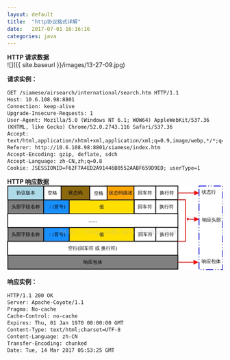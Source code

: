 ```yaml
---
layout: default
title:  "http协议格式详解"
date:   2017-07-01 16:16:16
categories: java
---
```

**HTTP 请求数据**  
![]({{ site.baseurl }}/images/13-27-09.jpg)

**请求实例：**  
```
GET /siamese/airsearch/international/search.htm HTTP/1.1
Host: 10.6.108.98:8801
Connection: keep-alive
Upgrade-Insecure-Requests: 1
User-Agent: Mozilla/5.0 (Windows NT 6.1; WOW64) AppleWebKit/537.36 (KHTML, like Gecko) Chrome/52.0.2743.116 Safari/537.36
Accept: text/html,application/xhtml+xml,application/xml;q=0.9,image/webp,*/*;q=0.8
Referer: http://10.6.108.98:8801/siamese/index.htm
Accept-Encoding: gzip, deflate, sdch
Accept-Language: zh-CN,zh;q=0.8
Cookie: JSESSIONID=F62F7A4ED2A91446B0552AABF659D9ED; userType=1
```

**HTTP 响应数据**  
![](/images/13-31-09.jpg)

**响应实例：**  
```
HTTP/1.1 200 OK
Server: Apache-Coyote/1.1
Pragma: No-cache
Cache-Control: no-cache
Expires: Thu, 01 Jan 1970 00:00:00 GMT
Content-Type: text/html;charset=UTF-8
Content-Language: zh-CN
Transfer-Encoding: chunked
Date: Tue, 14 Mar 2017 05:53:25 GMT
```
